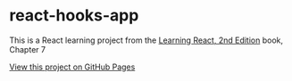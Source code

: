 # react-hooks-app
This is a React learning project from the [Learning React, 2nd Edition](https://www.oreilly.com/library/view/learning-react-2nd/9781492051718/) book, Сhapter 7  


[View this project on GitHub Pages](https://victorizbitskiy.github.io/react-hooks-app/) 
